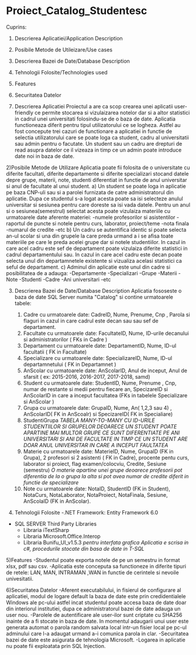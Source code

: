 # Proiect_Catalog_Studentesc

Cuprins:
  1) Descrierea Aplicatiei/Application Description
  2) Posibile Metode de Utileizare/Use cases
  3) Descrierea Bazei de Date/Database Description
  4) Tehnologii Folosite/Technologies used 
  5) Features
  6) Securitatea Datelor


1) Descrierea Aplicatiei
  Proiectul a are ca scop crearea unei aplicatii user-friendly ce permite stocarea si vizulaizarea notelor dar si a altor statistici in cadrul unei universitati folosindu-se de o baza de date.
  Aplicatia functioneaza diferit pentru tipul utilizatorului ce se logheza. Astfel au fost concepute trei cazuri de functionare a aplicatiei in functie de selectia utilizatorului care se poate loga ca student, cadru al universitatii sau admin pentru o facutate.
  Un student sau un cadru are drepturi de read asupra datelor ce il vizeaza in timp ce un admin poate introduce date noi in baza de date.

2)Posibile Metode de Utilizare
  Aplicatia poate fii folosita de o universitate cu diferite facultati, diferite departamente si diferite specializari stocand datele depre grupe, materii, note, studenti diferentiat in functie de anul universitar si anul de facultate al unui student.
  a) Un student se poate loga in aplicatie pe baza CNP-uli sau si a parolei furnizata de catre administratorul din aplicatie. Dupa ce studentul s-a logat acesta poate sa isi selecteze anulul universitar si sesiunea pentru care doreste sa isi vada datele.
    Pentru un anul si o sesiunea(semestrul) selectat acesta poate vizulaiza materiile cu urmatoarele date aferente materiei:
    -numele profesorilor si asistentilor
    -raportul de puncte si notele pentru curs, laborator, proiect/teme
    -nota finala
    -numarul de credite
    -etc
  b) Un cadru se autentifica identic si poate selecta an-ul scolar si una din grupele la care preda urmand a i se afisa toate materiile pe care le preda acelei grupe dar si notele studentiilor.
     In cazul in care acel cadru este sef de departament poate vizulaiza diferite statistici in cadrul departamentului sau.
     In cazul in care acel cadru este decan poate selecta unul din departamnetele existente si vizualiza acelasi statistici ca seful de departament.
  c) Adminul din aplicatie este unul din cadre si posibilitatea de a adauga:
     -Departamente
     -Specializari
     -Grupe
     -Materii
     -Note
     -Studenti
     -Cadre
     -Ani universitari
     -etc
    
3) Descrierea Bazei de Date/Database Description
  Aplicatia fososeste o baza de date SQL Server numita "Catalog" si contine urmatoarele tabele:
    1) Cadre cu urmatoarele date: CadreID, Nume, Prenume, Cnp , Parola si flaguri in cazul in care cadrul este decan sau sau sef de departament.
    2) Facultate cu urmatoarele date: FacultateID, Nume, ID-urile decanului si administratorilor ( FKs in Cadre )
    3) Departament cu urmatoarele date: DepartamentID, Nume, ID-ul facultatii ( FK in Facultate)
    4) Specializare cu urmatoarele date: SpecializareID, Nume, ID-ul departamnetului ( FK in Departamnet )
    5) AnScolar cu urmatoarele date: AnScolarID, Anul de inceput, Anul de sfarsit ( ex: 2015-2016, 2016-2017, 2017-2018, samd)
    6) Student cu urmatoarele date: StudentID, Nume, Prenume , Cnp, numar de restante si medii pentru fiecare an, SpecizareID si AnScolarID in care a inceput facultatea (FKs in tabelele Specializare si AnScolar )
    7) Grupa cu urmatoarele date: GrupaID, Nume, An( 1,2,3 sau 4) , AnScolarID( FK in AnScoalr) si SpecizareID( FK in Specialiare)
    8) StudentiGrupa *TABELA MANY-TO-MANY CU ID-URILE STUDENTIILOR SI GRUPELOR DEOARECE UN STUDENT POATE APARTINE MAI MULTOR GRUPE CE SUNT DIFERENTIATE PE ANI UNIVERSITARI SI ANI DE FACULTATE IN TIMP CE UN STUDENT ARE DOAR ANUL UNIVERSITAR IN CARE A INCEPUT FAULTATEA*
    9) Materie cu urmatoarele date: MaterieID, Nume, GrupaID (FK in Grupa), 2 profesori si 2 asistenti ( FK in Cadre), procente pentu curs, laborator si proiect, flag examen/colocviu, Credite, Sesiune (semestru) *O materie apartine unei grupe deoarece profesorii pot diferentia de la o grupa la alta si pot avea numar de credite diferit in functie de specializare*
    10) Note cu urmatoarele date: NotaID, StudentID (FK in Student), NotaCurs, NotaLaborator, NotaProiect, NotaFinala, Sesiune, AnScolaID (FK in AnScolar).
  
  
4) Tehnologii Folosite
  -.NET Framework: Entity Framework 6.0 
  - SQL SERVER
  Third Party Libraries
    - Libraria iTextSharp
    - Libraria Microsoft.Office.Interop
    - Libraria Bunifu_UI_v1.5.3  *pentru interfata grafica*
  *Aplicatia e scrisa in c#, procedurile stocate din basa de date in T-SQL*
  
  
  
  
5)Features
  -Studentul poate exporta notele de pe un semestru in format xlsx, pdf sau csv.
  -Aplicatia este conceputa sa functioneze in diferite tipuri de retele: LAN, MAN, INTRAMAN ,WAN in functie de cerintele si nevoile univesitatii.
  
  
 6)Securitatea Datelor
  -Aferent executabilului, in fisierul de configurare al aplicatiei, modul de logare default la baza de date este prin credidentialele Windows ale pc-ului astfel incat studentul poate accesa baza de date doar din interiorul institutiei, dupa ce administratorul bazei de date adauga un user nou.
  -Parolele de autentificare ale user-ilor sunt criptate cu SHA256 inainte de a fi stocate in baza de date. In momentul adaugarii unui user este generata automat o parola random salvata local intr-un fisier local pe pc-ul adminului care l-a adaugat urmand a-i comunica parola in clar.
 -Securitatea bazei de date este asigurata de tehnologia Microsoft.
 -Logarea in aplicatie nu poate fii exploatata prin SQL Injection.
  
  
  
